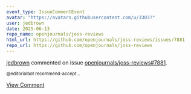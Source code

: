 ```yaml
---
event_type: IssueCommentEvent
avatar: "https://avatars.githubusercontent.com/u/3303?"
user: jedbrown
date: 2025-06-13
repo_name: openjournals/joss-reviews
html_url: https://github.com/openjournals/joss-reviews/issues/7881
repo_url: https://github.com/openjournals/joss-reviews
---
```


<a href='https://github.com/jedbrown' target='_blank'>jedbrown</a> commented on issue <a href='https://github.com/openjournals/joss-reviews/issues/7881' target='_blank'>openjournals/joss-reviews#7881</a>.

<small>@editorialbot recommend-accept...</small>

<a href='https://github.com/openjournals/joss-reviews/issues/7881' target='_blank'>View Comment</a>